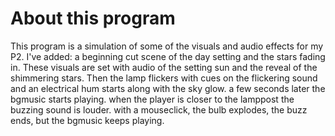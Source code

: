 # About this program

This program is a simulation of some of the visuals and audio effects for my P2.
I've added: a beginning cut scene of the day setting and the stars fading in.
These visuals are set with audio of the setting sun and the reveal of the shimmering stars.
Then the lamp flickers with cues on the flickering sound
and an electrical hum starts along with the sky glow.
a few seconds later the bgmusic starts playing.
when the player is closer to the lamppost the buzzing sound is louder.
with a mouseclick, the bulb explodes, the buzz ends, but the bgmusic keeps playing.
